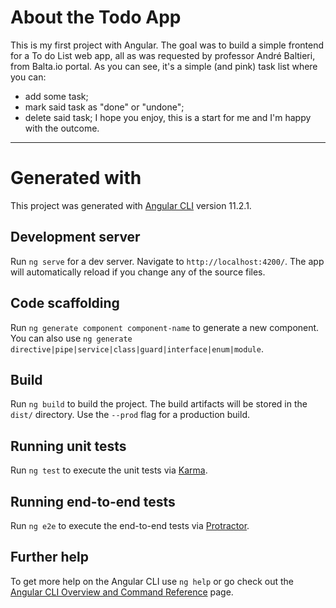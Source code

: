 # About the Todo App
This is my first project with Angular. The goal was to build a simple frontend for a To do List web app, all as was requested by professor André Baltieri, from Balta.io portal.
As you can see, it's a simple (and pink) task list where you can:  
- add some task;
- mark said task as "done" or "undone";
- delete said task;
I hope you enjoy, this is a start for me and I'm happy with the outcome.

-----------------------------------------------------------------------------------------------------------------------------------------------------------------

# Generated with

This project was generated with [Angular CLI](https://github.com/angular/angular-cli) version 11.2.1.

## Development server

Run `ng serve` for a dev server. Navigate to `http://localhost:4200/`. The app will automatically reload if you change any of the source files.

## Code scaffolding

Run `ng generate component component-name` to generate a new component. You can also use `ng generate directive|pipe|service|class|guard|interface|enum|module`.

## Build

Run `ng build` to build the project. The build artifacts will be stored in the `dist/` directory. Use the `--prod` flag for a production build.

## Running unit tests

Run `ng test` to execute the unit tests via [Karma](https://karma-runner.github.io).

## Running end-to-end tests

Run `ng e2e` to execute the end-to-end tests via [Protractor](http://www.protractortest.org/).

## Further help

To get more help on the Angular CLI use `ng help` or go check out the [Angular CLI Overview and Command Reference](https://angular.io/cli) page.
